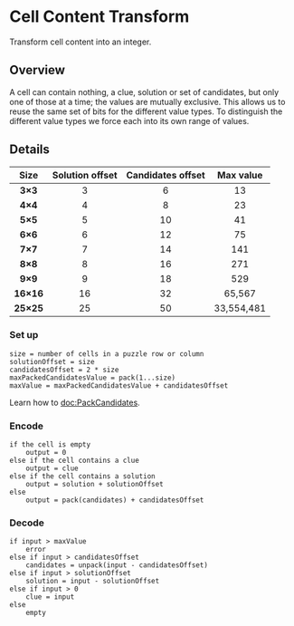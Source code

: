 # Cell Content Transform

Transform cell content into an integer.

## Overview

A cell can contain nothing, a clue, solution or set of candidates, but only one of those at a time; the values are mutually exclusive. This allows us to reuse the same set of bits for the different value types. To distinguish the different value types we force each into its own range of values.

## Details

Size      | Solution offset | Candidates offset | Max value
:----:    | :-------------: | :---------------: | :---------:
**3×3**   |  3              | 6                 | 13
**4×4**   |  4              | 8                 | 23
**5×5**   |  5              | 10                | 41
**6×6**   |  6              | 12                | 75
**7×7**   |  7              | 14                | 141
**8×8**   |  8              | 16                | 271
**9×9**   |  9              | 18                | 529
**16×16** | 16              | 32                | 65,567
**25×25** | 25              | 50                | 33,554,481

### Set up

```
size = number of cells in a puzzle row or column
solutionOffset = size
candidatesOffset = 2 * size
maxPackedCandidatesValue = pack(1...size)
maxValue = maxPackedCandidatesValue + candidatesOffset
```

Learn how to <doc:PackCandidates>.

### Encode

```
if the cell is empty
    output = 0
else if the cell contains a clue
    output = clue
else if the cell contains a solution
    output = solution + solutionOffset
else
    output = pack(candidates) + candidatesOffset
```

### Decode

```
if input > maxValue
    error
else if input > candidatesOffset
    candidates = unpack(input - candidatesOffset)
else if input > solutionOffset
    solution = input - solutionOffset
else if input > 0
    clue = input
else
    empty
```
